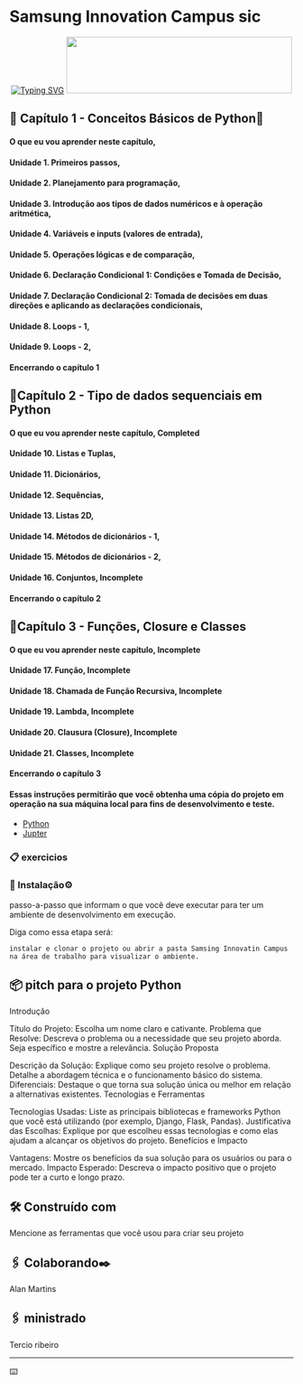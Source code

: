  # Samsung Innovation Campus sic 
 
<div align="center"> 
<a href="https://git.io/typing-svg"><img src="https://readme-typing-svg.demolab.com?font=Fira+Code&pause=1000&background=39000000&center=true&vCenter=true&width=435&lines=Samsung+Innovation+Campus+sic;Coding+and+Programming+-+Python+2024;Prof.+Tercio+Ribeiro" alt="Typing SVG" /></a>
<img width='400' height='100' src="https://github.com/user-attachments/assets/480dcbb4-cef2-41ea-8dc4-27303433bb46" />
</div>



 
## 🚀 Capítulo 1 - Conceitos Básicos de Python🚀 

#### O que eu vou aprender neste capítulo, 
#### Unidade 1. Primeiros passos, 
#### Unidade 2. Planejamento para programação, 
#### Unidade 3. Introdução aos tipos de dados numéricos e à operação aritmética, 
#### Unidade 4. Variáveis e inputs (valores de entrada), 
#### Unidade 5. Operações lógicas e de comparação, 
#### Unidade 6. Declaração Condicional 1: Condições e Tomada de Decisão,
#### Unidade 7. Declaração Condicional 2: Tomada de decisões em duas direções e aplicando as declarações condicionais, 
#### Unidade 8. Loops - 1, 
#### Unidade 9. Loops - 2, 
#### Encerrando o capítulo 1

## 🚀Capítulo 2 - Tipo de dados sequenciais em Python

#### O que eu vou aprender neste capítulo, Completed
#### Unidade 10. Listas e Tuplas, 
#### Unidade 11. Dicionários, 
#### Unidade 12. Sequências, 
#### Unidade 13. Listas 2D, 
#### Unidade 14. Métodos de dicionários - 1,
#### Unidade 15. Métodos de dicionários - 2, 
#### Unidade 16. Conjuntos, Incomplete
#### Encerrando o capítulo 2

## 🚀Capítulo 3 - Funções, Closure e Classes

#### O que eu vou aprender neste capítulo, Incomplete
#### Unidade 17. Função, Incomplete
#### Unidade 18. Chamada de Função Recursiva, Incomplete
#### Unidade 19. Lambda, Incomplete
#### Unidade 20. Clausura (Closure), Incomplete
#### Unidade 21. Classes, Incomplete
#### Encerrando o capítulo 3

#### Essas instruções permitirão que você obtenha uma cópia do projeto em operação na sua máquina local para fins de desenvolvimento e teste.
 
* [Python](https://www.python.org/)
* [Jupter](https://jupyter.org/)

### 📋 exercicios 



### 🔧 Instalação⚙️

passo-a-passo que informam o que você deve executar para ter um ambiente de desenvolvimento em execução.

Diga como essa etapa será:

```
instalar e clonar o projeto ou abrir a pasta Samsing Innovatin Campus na área de trabalho para visualizar o ambiente.
```


## 📦  pitch para o projeto Python 

Introdução

Título do Projeto: Escolha um nome claro e cativante.
Problema que Resolve: Descreva o problema ou a necessidade que seu projeto aborda. Seja específico e mostre a relevância.
Solução Proposta

Descrição da Solução: Explique como seu projeto resolve o problema. Detalhe a abordagem técnica e o funcionamento básico do sistema.
Diferenciais: Destaque o que torna sua solução única ou melhor em relação a alternativas existentes.
Tecnologias e Ferramentas

Tecnologias Usadas: Liste as principais bibliotecas e frameworks Python que você está utilizando (por exemplo, Django, Flask, Pandas).
Justificativa das Escolhas: Explique por que escolheu essas tecnologias e como elas ajudam a alcançar os objetivos do projeto.
Benefícios e Impacto

Vantagens: Mostre os benefícios da sua solução para os usuários ou para o mercado.
Impacto Esperado: Descreva o impacto positivo que o projeto pode ter a curto e longo prazo.

## 🛠️ Construído com
Mencione as ferramentas que você usou para criar seu projeto



## 🖇️ Colaborando✒️
Alan Martins

## 🖇️ ministrado 
Tercio ribeiro


---
⌨️ 
